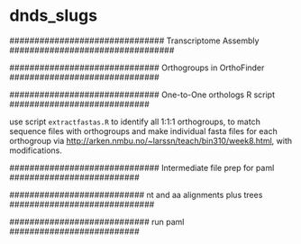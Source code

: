 # dnds_slugs

############################### Transcriptome Assembly #################################




############################## Orthogroups in OrthoFinder ##############################



############################## One-to-One orthologs R script ############################

use script `extractfastas.R` to identify all 1:1:1 orthogroups, to match sequence files with orthogroups 
    and make individual fasta files for each orthogroup via http://arken.nmbu.no/~larssn/teach/bin310/week8.html, with modifications. 


############################## Intermediate file prep for paml ##########################


########################### nt and aa alignments plus trees #############################

############################ run paml ##########################



